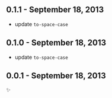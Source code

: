 0.1.1 - September 18, 2013
--------------------------
* update `to-space-case`

0.1.0 - September 18, 2013
--------------------------
* update `to-space-case`

0.0.1 - September 18, 2013
--------------------------
:sparkles: